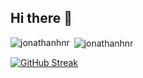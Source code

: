 ## Hi there 👋

<!--
**jonathanhnr/jonathanhnr** is a ✨ _special_ ✨ repository because its `README.md` (this file) appears on your GitHub profile.

Here are some ideas to get you started:

- 🔭 I’m currently working on ...
- 🌱 I’m currently learning ...
- 👯 I’m looking to collaborate on ...
- 🤔 I’m looking for help with ...
- 💬 Ask me about ...
- 📫 How to reach me: ...
- 😄 Pronouns: ...
- ⚡ Fun fact: ...
-->


<p><img align="left" src="https://github-readme-stats.vercel.app/api/top-langs?username=jonathanhnr&show_icons=true&locale=en&layout=compact" alt="jonathanhnr" /></p>
<p>&nbsp;<img align="center" src="https://github-readme-stats.vercel.app/api?username=jonathanhnr&show_icons=true&locale=en" alt="jonathanhnr" /></p>

[![GitHub Streak](https://streak-stats.demolab.com/?user=jonathanhnr&theme=bear&background=000&border=30A3DC&dates=FFF)](https://git.io/streak-stats)

